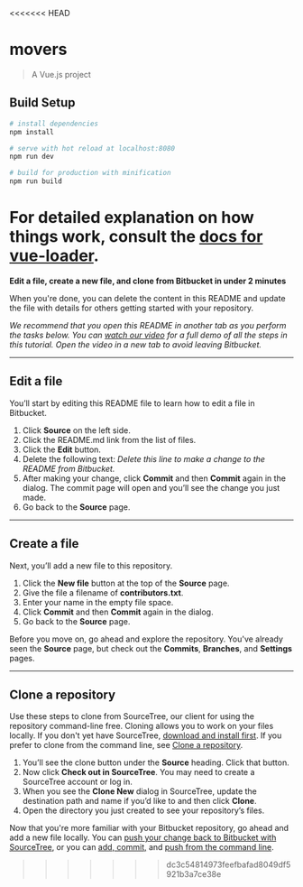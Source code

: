 <<<<<<< HEAD

# movers

> A Vue.js project

## Build Setup

```bash
# install dependencies
npm install

# serve with hot reload at localhost:8080
npm run dev

# build for production with minification
npm run build
```

# For detailed explanation on how things work, consult the [docs for vue-loader](http://vuejs.github.io/vue-loader).

**Edit a file, create a new file, and clone from Bitbucket in under 2 minutes**

When you're done, you can delete the content in this README and update the file with details for others getting started with your repository.

_We recommend that you open this README in another tab as you perform the tasks below. You can [watch our video](https://youtu.be/0ocf7u76WSo) for a full demo of all the steps in this tutorial. Open the video in a new tab to avoid leaving Bitbucket._

---

## Edit a file

You’ll start by editing this README file to learn how to edit a file in Bitbucket.

1.  Click **Source** on the left side.
2.  Click the README.md link from the list of files.
3.  Click the **Edit** button.
4.  Delete the following text: _Delete this line to make a change to the README from Bitbucket._
5.  After making your change, click **Commit** and then **Commit** again in the dialog. The commit page will open and you’ll see the change you just made.
6.  Go back to the **Source** page.

---

## Create a file

Next, you’ll add a new file to this repository.

1.  Click the **New file** button at the top of the **Source** page.
2.  Give the file a filename of **contributors.txt**.
3.  Enter your name in the empty file space.
4.  Click **Commit** and then **Commit** again in the dialog.
5.  Go back to the **Source** page.

Before you move on, go ahead and explore the repository. You've already seen the **Source** page, but check out the **Commits**, **Branches**, and **Settings** pages.

---

## Clone a repository

Use these steps to clone from SourceTree, our client for using the repository command-line free. Cloning allows you to work on your files locally. If you don't yet have SourceTree, [download and install first](https://www.sourcetreeapp.com/). If you prefer to clone from the command line, see [Clone a repository](https://confluence.atlassian.com/x/4whODQ).

1.  You’ll see the clone button under the **Source** heading. Click that button.
2.  Now click **Check out in SourceTree**. You may need to create a SourceTree account or log in.
3.  When you see the **Clone New** dialog in SourceTree, update the destination path and name if you’d like to and then click **Clone**.
4.  Open the directory you just created to see your repository’s files.

Now that you're more familiar with your Bitbucket repository, go ahead and add a new file locally. You can [push your change back to Bitbucket with SourceTree](https://confluence.atlassian.com/x/iqyBMg), or you can [add, commit,](https://confluence.atlassian.com/x/8QhODQ) and [push from the command line](https://confluence.atlassian.com/x/NQ0zDQ).

> > > > > > > dc3c54814973feefbafad8049df5921b3a7ce38e
